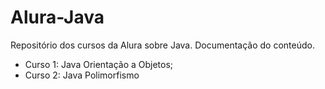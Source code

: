 # Alura-Java
Repositório dos cursos da Alura sobre Java. 
Documentação do conteúdo.

<ul>
  <li>Curso 1: Java Orientação a Objetos;</li>

<li>Curso 2: Java Polimorfismo </li>
  
  </ul>

